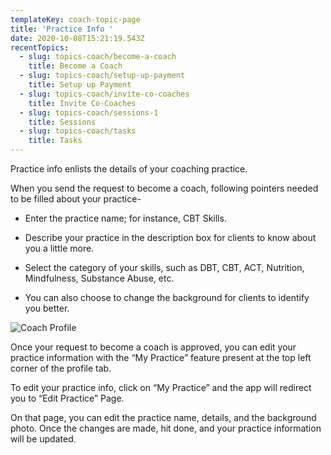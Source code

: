 ```yaml
---
templateKey: coach-topic-page
title: 'Practice Info '
date: 2020-10-08T15:21:19.543Z
recentTopics:
  - slug: topics-coach/become-a-coach
    title: Become a Coach
  - slug: topics-coach/setup-up-payment
    title: Setup up Payment
  - slug: topics-coach/invite-co-coaches
    title: Invite Co-Coaches
  - slug: topics-coach/sessions-1
    title: Sessions
  - slug: topics-coach/tasks
    title: Tasks
---
```

Practice info enlists the details of your coaching practice. 

When you send the request to become a coach, following pointers needed to be filled about your practice-

* Enter the practice name; for instance, CBT Skills.



* Describe your practice in the description box for clients to know about you a little more. 



* Select the category of your skills, such as DBT, CBT, ACT, Nutrition, Mindfulness, Substance Abuse, etc.



* You can also choose to change the background for clients to identify you better. 

![Coach Profile](/img/coach-profile-i.png "Coach Profile")

Once your request to become a coach is approved, you can edit your practice information with the “My Practice” feature present at the top left corner of the profile tab. 

To edit your practice info, click on “My Practice” and the app will redirect you to “Edit Practice” Page. 

On that page, you can edit the practice name, details, and the background photo. Once the changes are made, hit done, and your practice information will be updated.
